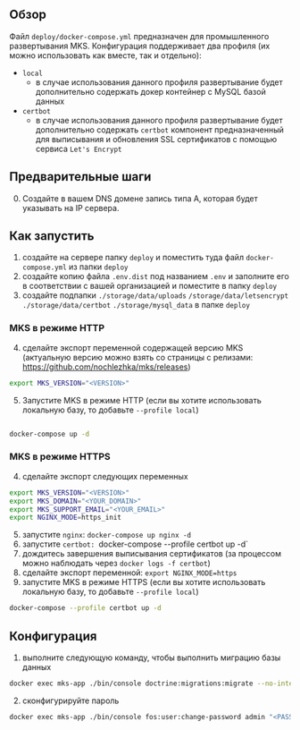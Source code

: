 ## Обзор

Файл `deploy/docker-compose.yml` предназначен для промышленного развертывания MKS. Конфигурация поддерживает два профиля (их можно использовать как вместе, так и отдельно):
* `local`
  * в случае использования данного профиля развертывание будет дополнительно содержать докер контейнер с MySQL базой данных
* `certbot`
  * в случае использования данного профиля развертывание будет дополнительно содержать `certbot` компонент предназначенный для выписывания и обновления SSL сертификатов с помощью сервиса `Let's Encrypt`

## Предварительные шаги
0. Создайте в вашем DNS домене запись типа А, которая будет указывать на IP сервера.

## Как запустить
1. создайте на сервере папку `deploy` и поместить туда файл `docker-compose.yml` из папки `deploy`
2. создайте копию файла `.env.dist` под названием `.env` и заполните его в соответствии с вашей организацией и поместите в папку `deploy`
3. создайте подпапки `./storage/data/uploads` `/storage/data/letsencrypt` `./storage/data/certbot` `./storage/mysql_data` в папке `deploy`

### MKS в режиме HTTP
4. сделайте экспорт переменной содержащей версию MKS (актуальную версию можно взять со страницы с релизами: https://github.com/nochlezhka/mks/releases)
```sh
export MKS_VERSION="<VERSION>"
```
5. Запустите MKS в режиме HTTP (если вы хотите использовать локальную базу, то добавьте `--profile local`)
```sh

docker-compose up -d
```

### MKS в режиме HTTPS
4. сделайте экспорт следующих переменных
```sh
export MKS_VERSION="<VERSION>"
export MKS_DOMAIN="<YOUR_DOMAIN>"
export MKS_SUPPORT_EMAIL="<YOUR_EMAIL>"
export NGINX_MODE=https_init
```

5. запустите `nginx`: `docker-compose up nginx -d`
6. запустите `certbot: `docker-compose --profile certbot up -d`
7. дождитесь завершения выписывания сертификатов (за процессом можно наблюдать через `docker logs -f certbot`)
8. сделайте экспорт переменной: `export NGINX_MODE=https`
9. запустите MKS в режиме HTTPS (если вы хотите использовать локальную базу, то добавьте `--profile local`)
```sh
docker-compose --profile certbot up -d
```

## Конфигурация
1. выполните следующую команду, чтобы выполнить миграцию базы данных
```sh
docker exec mks-app ./bin/console doctrine:migrations:migrate --no-interaction --env=prod
```
2. сконфигурируйте пароль
```sh
docker exec mks-app ./bin/console fos:user:change-password admin "<PASSWORD>" --env=prod
```
